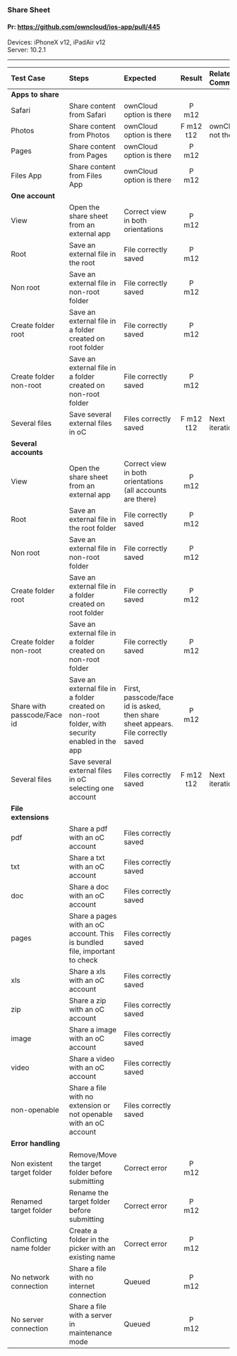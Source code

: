 ###  Share Sheet

#### Pr: https://github.com/owncloud/ios-app/pull/445

Devices: iPhoneX v12, iPadAir v12<br>
Server: 10.2.1

---

 
| Test Case | Steps | Expected | Result | Related Comment | 
| :-------- | :---- | :------- | :----: | :-------------- | 
|**Apps to share**|||||
| Safari | Share content from Safari | ownCloud option is there | P m12 |  |  |
| Photos | Share content from Photos | ownCloud option is there | F m12 t12 | ownCloud not there  | Next iteration |
| Pages | Share content from Pages | ownCloud option is there | P m12 |  |  |
| Files App | Share content from Files App | ownCloud option is there | P m12 |  |  |
|**One account**|||||
| View | Open the share sheet from an external app | Correct view in both orientations | P m12 |  |  |
| Root | Save an external file in the root | File correctly saved | P m12 |  |  |
| Non root | Save an external file in non-root folder | File correctly saved | P m12 |  |  |
| Create folder root | Save an external file in a folder created on root folder | File correctly saved | P m12 |  |  |
| Create folder non-root | Save an external file in a folder created on non-root folder | File correctly saved | P m12 |  |  |
| Several files | Save several external files in oC | Files correctly saved | F m12 t12 | Next iteration |  |
|**Several accounts**|||||
| View | Open the share sheet from an external app | Correct view in both orientations (all accounts are there)  | P m12 |  |  |
| Root | Save an external file in the root folder | File correctly saved | P m12 |  |  |
| Non root | Save an external file in non-root folder | File correctly saved | P m12 |  |  |
| Create folder root | Save an external file in a folder created on root folder | File correctly saved | P m12 |  |  |
| Create folder non-root | Save an external file in a folder created on non-root folder | File correctly saved | P m12 |  |  |
| Share with passcode/Face id | Save an external file in a folder created on non-root folder, with security enabled in the app | First, passcode/face id is asked, then share sheet appears. File correctly saved | P m12 |  |  |
| Several files | Save several external files in oC selecting one account | Files correctly saved | F m12 t12 | Next iteration |  |
|**File extensions**|||||
| pdf | Share a pdf with an oC account | Files correctly saved |  |  |  |
| txt | Share a txt with an oC account | Files correctly saved |  |  |  |
| doc | Share a doc with an oC account | Files correctly saved |  |  |  |
| pages | Share a pages with an oC account. This is bundled file, important to check | Files correctly saved |  |  |  |
| xls | Share a xls with an oC account | Files correctly saved |  |  |  |
| zip | Share a zip with an oC account | Files correctly saved |  |  |  |
| image | Share a image with an oC account | Files correctly saved |  |  |  |
| video | Share a video with an oC account | Files correctly saved |  |  |  |
| non-openable | Share a file with no extension or not openable with an oC account | Files correctly saved |  |  |  |
|**Error handling**|||||
| Non existent target folder | Remove/Move the target folder before submitting | Correct error | P m12 |  |
| Renamed target folder | Rename the target folder before submitting | Correct error | P m12 |  |  |
| Conflicting name folder | Create a folder in the picker with an existing name | Correct error   | P m12 |  |
| No network connection | Share a file with no internet connection | Queued | P m12 |  |  |
| No server connection | Share a file with a server in maintenance mode | Queued | P m12 |  |  |